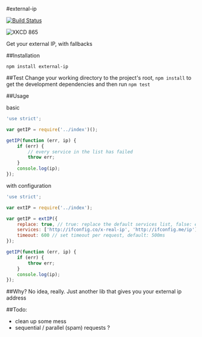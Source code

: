 #external-ip

[![Build Status](https://travis-ci.org/J-Chaniotis/external-ip.svg?branch=master)](https://travis-ci.org/J-Chaniotis/external-ip)

![XKCD 865](http://imgs.xkcd.com/comics/nanobots.png)



Get your external IP, with fallbacks



##Installation

`npm install external-ip`

##Test
Change your working directory to the project's root, `npm install` to get the development dependencies and then run `npm test`

##Usage

basic

```javascript
'use strict';

var getIP = require('../index')();

getIP(function (err, ip) {
    if (err) {
        // every service in the list has failed
        throw err;
    }
    console.log(ip);
});

```

with configuration

```javascript
'use strict';

var extIP = require('../index');

var getIP = extIP({
    replace: true, // true: replace the default services list, false: extend it, default: false
    services: ['http://ifconfig.co/x-real-ip', 'http://ifconfig.me/ip'],
    timeout: 600 // set timeout per request, default: 500ms
});

getIP(function (err, ip) {
    if (err) {
        throw err;
    }
    console.log(ip);
});

```

##Why?
No idea, really. Just another lib that gives you your external ip address

##Todo:
* clean up some mess
* sequential / parallel (spam) requests ? 